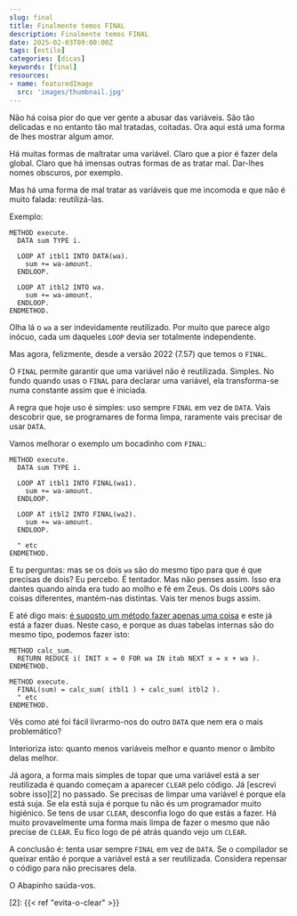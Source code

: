 ```yaml
---
slug: final
title: Finalmente temos FINAL
description: Finalmente temos FINAL
date: 2025-02-03T09:00:00Z
tags: [estilo]
categories: [dicas]
keywords: [final]
resources:
- name: featuredImage
  src: 'images/thumbnail.jpg'
---
```


Não há coisa pior do que ver gente a abusar das variáveis. São tão delicadas e no entanto tão mal tratadas, coitadas. Ora aqui está uma forma de lhes mostrar algum amor.

<!--more-->

Há muitas formas de maltratar uma variável. Claro que a pior é fazer dela global. Claro que há imensas outras formas de as tratar mal. Dar-lhes nomes obscuros, por exemplo.

Mas há uma forma de mal tratar as variáveis que me incomoda e que não é muito falada: reutilizá-las.

Exemplo:

```abap
METHOD execute.
  DATA sum TYPE i.

  LOOP AT itbl1 INTO DATA(wa).
    sum += wa-amount.
  ENDLOOP.

  LOOP AT itbl2 INTO wa.
    sum += wa-amount.
  ENDLOOP.
ENDMETHOD.
```

Olha lá o `wa` a ser indevidamente reutilizado. Por muito que parece algo inócuo, cada um daqueles `LOOP` devia ser totalmente independente.

Mas agora, felizmente, desde a versão 2022 (7.57) que temos o `FINAL`.

O `FINAL` permite garantir que uma variável não é reutilizada. Simples. No fundo quando usas o `FINAL` para declarar uma variável, ela transforma-se numa constante assim que é iniciada.

A regra que hoje uso é simples: uso sempre `FINAL` em vez de `DATA`. Vais descobrir que, se programares de forma limpa, raramente vais precisar de usar `DATA`.

Vamos melhorar o exemplo um bocadinho com `FINAL`:

```abap
METHOD execute.
  DATA sum TYPE i.

  LOOP AT itbl1 INTO FINAL(wa1).
    sum += wa-amount.
  ENDLOOP.

  LOOP AT itbl2 INTO FINAL(wa2).
    sum += wa-amount.
  ENDLOOP.

  " etc
ENDMETHOD.
```

E tu perguntas: mas se os dois `wa` são do mesmo tipo para que é que precisas de dois? Eu percebo. É tentador. Mas não penses assim. Isso era dantes quando ainda era tudo ao molho e fé em Zeus. Os dois `LOOP`s são coisas diferentes, mantém-nas distintas. Vais ter menos bugs assim.

E até digo mais: [é suposto um método fazer apenas uma coisa][1] e este já está a fazer duas. Neste caso, e porque as duas tabelas internas são do mesmo tipo, podemos fazer isto:

```abap
METHOD calc_sum.
  RETURN REDUCE i( INIT x = 0 FOR wa IN itab NEXT x = x + wa ).
ENDMETHOD.

METHOD execute.
  FINAL(sum) = calc_sum( itbl1 ) + calc_sum( itbl2 ).
  " etc
ENDMETHOD.
```

Vês como até foi fácil livrarmo-nos do outro `DATA` que nem era o mais problemático?

Interioriza isto: quanto menos variáveis melhor e quanto menor o âmbito delas melhor.

Já agora, a forma mais simples de topar que uma variável está a ser reutilizada é quando começam a aparecer `CLEAR` pelo código. Já [escrevi sobre isso][2] no passado. Se precisas de limpar uma variável é porque ela está suja. Se ela está suja é porque tu não és um programador muito higiénico. Se tens de usar `CLEAR`, desconfia logo do que estás a fazer. Há muito provavelmente uma forma mais limpa de fazer o mesmo que não precise de `CLEAR`. Eu fico logo de pé atrás quando vejo um `CLEAR`.

A conclusão é: tenta usar sempre `FINAL` em vez de `DATA`. Se o compilador se queixar então é porque a variável está a ser reutilizada. Considera repensar o código para não precisares dela.

O Abapinho saúda-vos.

[1]: <https://github.com/SAP/styleguides/blob/main/clean-abap/CleanABAP.md#do-one-thing-do-it-well-do-it-only>
[2]: {{< ref "evita-o-clear" >}}
